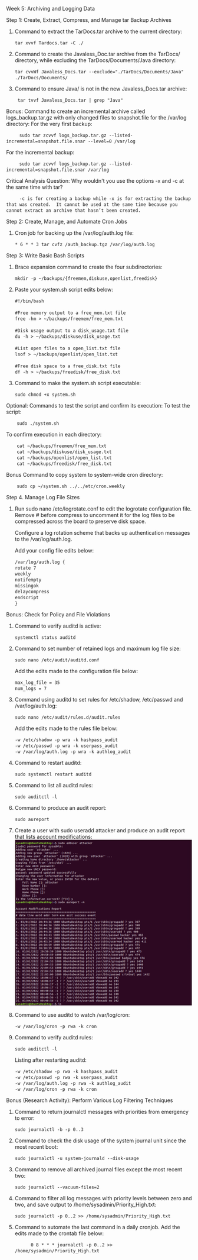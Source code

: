 Week 5: Archiving and Logging Data

Step 1: Create, Extract, Compress, and Manage tar Backup Archives
  1.  Command to extract the TarDocs.tar archive to the current directory:
        
          tar xvvf Tardocs.tar -C ./

  2.  Command to create the Javaless_Doc.tar archive from the TarDocs/ directory, while excluding the TarDocs/Documents/Java directory: 
       
          tar cvvWf Javaless_Docs.tar --exclude="./TarDocs/Documents/Java" ./TarDocs/Documents/

  3.  Command to ensure Java/ is not in the new Javaless_Docs.tar archive:
        
           tar tvvf Javaless_Docs.tar | grep "Java"

Bonus: 
  Command to create an incremental archive called logs_backup.tar.gz with only changed files to snapshot.file for the /var/log directory: 
  For the very first backup:
    
         sudo tar zcvvf logs_backup.tar.gz --listed-incremental=snapshot.file.snar --level=0 /var/log
    
  For the incremental backup:
    
         sudo tar zcvvf logs_backup.tar.gz --listed-incremental=snapshot.file.snar /var/log
    
  Critical Analysis Question: 
  Why wouldn't you use the options -x and -c at the same time with tar?
  
         -c is for creating a backup while -x is for extracting the backup that was created.  It cannot be used at the same time because you cannot extract an archive that hasn’t been created.  

Step 2: Create, Manage, and Automate Cron Jobs
  1.  Cron job for backing up the /var/log/auth.log file:
      
          * 6 * * 3 tar cvfz /auth_backup.tgz /var/log/auth.log

Step 3: Write Basic Bash Scripts
  1.  Brace expansion command to create the four subdirectories: 
        
          mkdir -p ~/backups/{freemem,diskuse,openlist,freedisk}


  2.  Paste your system.sh script edits below:

          #!/bin/bash 
        
          #Free memory output to a free_mem.txt file     
          free -hm > ~/backups/freemem/free_mem.txt 
        
          #Disk usage output to a disk_usage.txt file
          du -h > ~/backups/diskuse/disk_usage.txt
        
          #List open files to a open_list.txt file
          lsof > ~/backups/openlist/open_list.txt
        
          #Free disk space to a free_disk.txt file
          df -h > ~/backups/freedisk/free_disk.txt


  3.  Command to make the system.sh script executable: 
            
          sudo chmod +x system.sh

Optional:
Commands to test the script and confirm its execution:
To test the script: 
    
        sudo ./system.sh

To confirm execution in each directory:
    
        cat ~/backups/freemem/free_mem.txt
        cat ~/backups/diskuse/disk_usage.txt 
        cat ~/backups/openlist/open_list.txt
        cat ~/backups/freedisk/free_disk.txt

Bonus
  Command to copy system to system-wide cron directory:
    
        sudo cp ~/system.sh ../../etc/cron.weekly

Step 4. Manage Log File Sizes
  1.  Run sudo nano /etc/logrotate.conf to edit the logrotate configuration file.
      Remove # before compress to uncomment it for the log files to be compressed across the board to preserve disk space.

      Configure a log rotation scheme that backs up authentication messages to the /var/log/auth.log.

      Add your config file edits below:
      
          /var/log/auth.log {
          rotate 7
          weekly
          notifempty
          missingok
          delaycompress
          endscript 
          }

Bonus: Check for Policy and File Violations
  1.  Command to verify auditd is active: 
          
          systemctl status auditd


  2.  Command to set number of retained logs and maximum log file size: 
       
          sudo nano /etc/audit/auditd.conf
    
      Add the edits made to the configuration file below:
       
          max_log_file = 35
          num_logs = 7
      
  3.  Command using auditd to set rules for /etc/shadow, /etc/passwd and /var/log/auth.log: 
        
          sudo nano /etc/audit/rules.d/audit.rules

      Add the edits made to the rules file below:
        
          -w /etc/shadow -p wra -k hashpass_audit
          -w /etc/passwd -p wra -k userpass_audit
          -w /var/log/auth.log -p wra -k authlog_audit
      
  4.  Command to restart auditd: 
        
          sudo systemctl restart auditd

  5.  Command to list all auditd rules: 
       
          sudo auditctl -l

  6.  Command to produce an audit report: 
       
          sudo aureport

  7.  Create a user with sudo useradd attacker and produce an audit report that lists account modifications: 
![](Images/Attacker_user.png)

  8.  Command to use auditd to watch /var/log/cron: 
          
          -w /var/log/cron -p rwa -k cron
       
  9.  Command to verify auditd rules: 
          
          sudo auditctl -l

      Listing after restarting auditd:
          
          -w /etc/shadow -p rwa -k hashpass_audit
          -w /etc/passwd -p rwa -k userpass_audit
          -w /var/log/auth.log -p rwa -k authlog_audit
          -w /var/log/cron -p rwa -k cron

Bonus (Research Activity): Perform Various Log Filtering Techniques
  1.  Command to return journalctl messages with priorities from emergency to error: 
          
          sudo journalctl -b -p 0..3

  2.  Command to check the disk usage of the system journal unit since the most recent boot: 
        
          sudo journalctl -u system-journald --disk-usage
      
  3.  Command to remove all archived journal files except the most recent two: 
          
          sudo journalctl --vacuum-files=2

  4.  Command to filter all log messages with priority levels between zero and two, and save output to /home/sysadmin/Priority_High.txt: 
        
          sudo journalctl -p 0..2 >> /home/sysadmin/Priority_High.txt

  5.  Command to automate the last command in a daily cronjob. Add the edits made to the crontab file below: 
        
                0 8 * * * journalctl -p 0..2 >> /home/sysadmin/Priority_High.txt 

